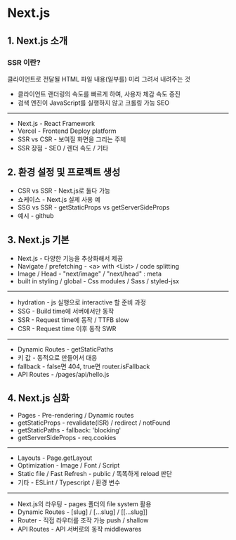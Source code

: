 # Next.js

## 1. Next.js 소개

### SSR 이란?

클라이언트로 전달될 HTML 파일 내용(일부를) 미리 그려서 내려주는 것

- 클라이언트 랜더링의 속도를 빠르게 하여, 사용자 체감 속도 증진
- 검색 엔진이 JavaScript를 실행하지 않고 크롤링 가능 SEO

---

- Next.js - React Framework
- Vercel - Frontend Deploy platform
- SSR vs CSR - 보여질 화면을 그리는 주체
- SSR 장점 - SEO / 렌더 속도 / 기타

## 2. 환경 설정 및 프로젝트 생성

- CSR vs SSR - Next.js로 둘다 가능
- 쇼케이스 - Next.js 실제 사용 예
- SSG vs SSR - getStaticProps vs getServerSideProps
- 예시 - github

## 3. Next.js 기본

- Next.js - 다양한 기능을 추상화해서 제공
- Navigate / prefetching - &lt;a&gt; with &lt;List&gt; / code splitting
- Image / Head - "next/image" / "next/head" : meta
- built in styling / global - Css modules / Sass / styled-jsx

---

- hydration - js 실행으로 interactive 할 준비 과정
- SSG - Build time에 서버에서만 동작
- SSR - Request time에 동작 / TTFB slow
- CSR - Request time 이후 동작 SWR

---

- Dynamic Routes - getStaticPaths
- 키 값 - 동적으로 만들어서 대응
- fallback - false면 404, true면 router.isFallback
- API Routes - /pages/api/hello.js

## 4. Next.js 심화

- Pages - Pre-rendering / Dynamic routes
- getStaticProps - revalidate(ISR) / redirect / notFound
- getStaticPaths - fallback: 'blocking'
- getServerSideProps - req.cookies

---

- Layouts - Page.getLayout
- Optimization - Image / Font / Script
- Static file / Fast Refresh - public / 똑똑하게 reload 판단
- 기타 - ESLint / Typescript / 환경 변수

---

- Next.js의 라우팅 - pages 폴더의 file system 활용
- Dynamic Routes - [slug] / [...slug] / [[...slug]]
- Router - 직접 라우터를 조작 가능 push / shallow
- API Routes - API 서버로의 동작 middlewares
